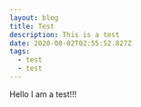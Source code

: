 ```yaml
---
layout: blog
title: Test
description: This is a test
date: 2020-08-02T02:55:52.827Z
tags:
  - test
  - test
---
```

Hello I am a test!!!